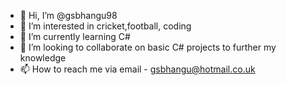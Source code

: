 - 👋 Hi, I’m @gsbhangu98
- 👀 I’m interested in cricket,football, coding
- 🌱 I’m currently learning C#
- 💞️ I’m looking to collaborate on basic C# projects to further my knowledge 
- 📫 How to reach me via email - gsbhangu@hotmail.co.uk

<!---
gsbhangu98/gsbhangu98 is a ✨ special ✨ repository because its `README.md` (this file) appears on your GitHub profile.
You can click the Preview link to take a look at your changes.
--->
